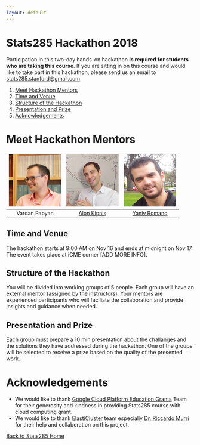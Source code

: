 ```yaml
---
layout: default 
---
```



# Stats285 Hackathon 2018

Participation in this two-day hands-on hackathon **is required for students who are taking this course**. 
If you are sitting in on this course and would like to take part in this hackathon, please send us an email
to <stats285.stanford@gmail.com>

1. [Meet Hackathon Mentors](#meet-hackathon-mentors)      
1. [Time and Venue](#time-and-venue)      
1. [Structure of the Hackathon](#structure-of-the-hackathon)      
1. [Presentation and Prize](#presentation-and-prize)
1. [Acknowledgements](#acknowledgements)




# Meet Hackathon Mentors 


<img src="../img/vardan_happy.jpeg" width="140" height="140" /> |  <img src="../img/alon_kipnis.jpg" width="140" height="140" /> | <img src="../img/Yaniv_Romano.png" width="140" height="140" />
:-------------------------:|:-------------------------:|:-------------------------:
Vardan Papyan         |  [Alon Kipnis](https://web.stanford.edu/~kipnisal/)       |  [Yaniv Romano](https://sites.google.com/view/yaniv-romano/home)



## Time and Venue 
The hackathon starts at 9:00 AM on Nov 16 and ends at midnight on Nov 17. The event takes place at 
iCME corner [ADD MORE INFO]. 


## Structure of the Hackathon
You will be divided into working groups of 5 people. Each group will have an external mentor (assigned by the instructors). Your mentors are experienced participants who will faciliate the collaboration and provide insights and guidance when needed.   


## Presentation and Prize
Each group must prepare a 10 min presentation about the challanges and the solutions they have addressed during the hackathon. One of the groups will be selected to receive a prize based on the quality of the presented work.  



# Acknowledgements
* We would like to thank [Google Cloud Platform Education Grants](https://cloud.google.com/edu/) Team for their generosity and kindness in providing Stats285 course with cloud computing grant.
* We would like to thank [ElastiCluster](http://elasticluster.readthedocs.io/en/latest/) team especially [Dr. Riccardo Murri](https://www.gc3.uzh.ch/people/rm/) for their help and collaboration on this project.


[Back to Stats285 Home](../../index)
